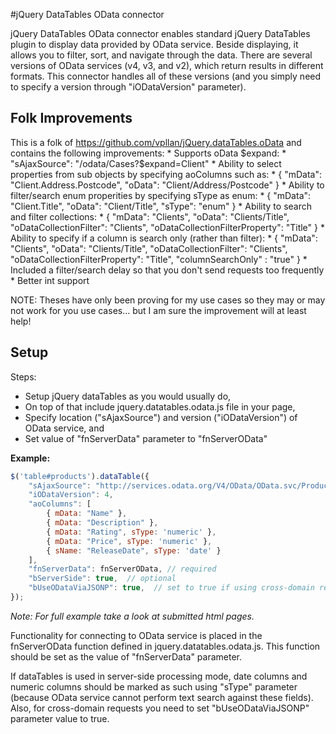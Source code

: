 #jQuery DataTables OData connector

jQuery DataTables OData connector enables standard jQuery DataTables plugin to display data provided by OData service.
Beside displaying, it allows you to filter, sort, and navigate through the data. There are several versions of OData services (v4, v3, and v2), which return results in different formats. This connector 
handles all of these versions (and you simply need to specify a version through "iODataVersion" parameter).

## Folk Improvements

This is a folk of https://github.com/vpllan/jQuery.dataTables.oData and contains the following improvements:
	* Supports oData $expand:
	   * "sAjaxSource": "/odata/Cases?$expand=Client"
	* Ability to select properties from sub objects by specifying aoColumns such as:
	   * { "mData": "Client.Address.Postcode", "oData": "Client/Address/Postcode" }
	* Ability to filter/search enum properities by specifying sType as enum:
	   * { "mData": "Client.Title", "oData": "Client/Title", "sType": "enum" }
    * Ability to search and filter collections:
	   * { "mData": "Clients", "oData": "Clients/Title", "oDataCollectionFilter": "Clients", "oDataCollectionFilterProperty": "Title" }
	* Ability to specify if a column is search only (rather than filter):
	   * { "mData": "Clients", "oData": "Clients/Title", "oDataCollectionFilter": "Clients", "oDataCollectionFilterProperty": "Title", "columnSearchOnly" : "true" }
	* Included a filter/search delay so that you don't send requests too frequently
	* Better int support

NOTE: Theses have only been proving for my use cases so they may or may not work for you use cases... but I am sure the improvement will at least help!

## Setup

Steps:
- Setup jQuery dataTables as you would usually do,
- On top of that include jquery.datatables.odata.js file in your page, 
- Specify location ("sAjaxSource") and version ("iODataVersion") of OData service, and
- Set value of "fnServerData" parameter to "fnServerOData"

**Example:**

```javascript
$('table#products').dataTable({
	"sAjaxSource": "http://services.odata.org/V4/OData/OData.svc/Products",
	"iODataVersion": 4,
	"aoColumns": [
		{ mData: "Name" },
		{ mData: "Description" },
		{ mData: "Rating", sType: 'numeric' },
		{ mData: "Price", sType: 'numeric' },
		{ sName: "ReleaseDate", sType: 'date' }
	],
	"fnServerData": fnServerOData, // required
	"bServerSide": true,  // optional
	"bUseODataViaJSONP": true,	// set to true if using cross-domain requests
});
```

_Note: For full example take a look at submitted html pages._

Functionality for connecting to OData service is placed in the fnServerOData function defined in jquery.datatables.odata.js. This function
should be set as the value of "fnServerData" parameter.

If dataTables is used in server-side processing mode, date columns and numeric columns should be marked as such using "sType" parameter
(because OData service cannot perform text search against these fields). 
Also, for cross-domain requests you need to set	"bUseODataViaJSONP" parameter value to true.